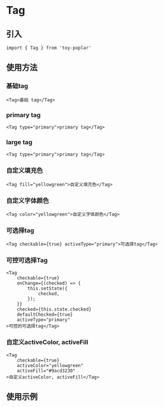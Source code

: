 # Tag
## 引入
```
import { Tag } from 'toy-poplar' 
```

## 使用方法
### 基础tag
```
<Tag>基础 tag</Tag>
```

### primary tag
```
<Tag type="primary">primary tag</Tag>
```
### large tag
```
<Tag type="primary">primary tag</Tag>
```
### 自定义填充色
```
<Tag fill="yellowgreen">自定义填充色</Tag>
```
### 自定义字体颜色
```
<Tag color="yellowgreen">自定义字体颜色</Tag>
```
### 可选择tag
```
<Tag checkable={true} activeType="primary">可选择tag</Tag>
```
### 可控可选择Tag
```
<Tag
    checkable={true}
    onChange={(checked) => {
        this.setState({
            checked,
        });
    }}
    checked={this.state.checked}
    defaultChecked={true}
    activeType="primary"
>可控的可选择tag</Tag>
```

### 自定义activeColor, activeFill
```
<Tag
    checkable={true}
    activeColor="yellowgreen"
    activeFill="#9acd3230"
>自定义activeColor, activeFill</Tag>
```

## 使用示例

<code
src="../../examples/Tag/index.tsx" id="Tag-demo-example" defaultShowCode={true} compact={true}></code>


